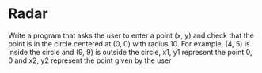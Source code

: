 # Radar
Write a program that asks the user to enter a point (x, y) and check that the point is in the circle centered at (0, 0) with radius 10. For example, (4, 5) is inside the circle and (9, 9) is outside the circle,
x1, y1 represent the point 0, 0 and x2, y2 represent the point given by the user
